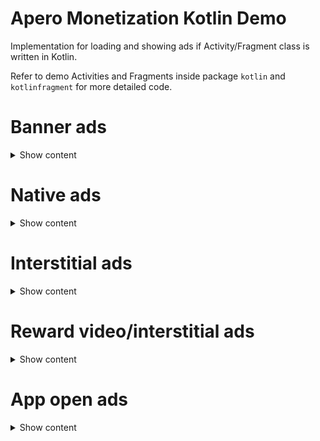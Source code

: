 Apero Monetization Kotlin Demo
==================

Implementation for loading and showing ads if Activity/Fragment class is written in Kotlin.

Refer to demo Activities and Fragments inside package ``kotlin`` and ``kotlinfragment`` for more detailed code.

# Banner ads
<details>
   <summary>Show content</summary>

## Load ads
```kotlin
// Inside activity
AdsProvider.bannerAd.loadAds(this)
// Inside fragment
AdsProvider.bannerAd.loadAds(requireActivity())
// Or you can provide app instance to load it anywhere
AdsProvider.bannerAd.loadAds(App.instance)
```
## Show ads
1. Add a FrameLayout to screen layout
    ```xml
    <FrameLayout
        android:id="@+id/bannerFr"
        android:layout_width="match_parent"
        android:layout_height="wrap_content" />
    ```
2. Call show ads function inside activity/fragment
   ```kotlin
   showBannerAd(this, AdsProvider.bannerAd, binding.bannerFr)
   ```
## Reload ads
We reload ads when user goes back from background or when click ads.
In order to reload ads, just put the load function into onResume of Activities/Fragments:
```kotlin
override fun onResume() 
    super.onResume()

   AdsProvider.bannerAd.loadAds(requireActivity())
}
```
</details>

# Native ads
<details>
   <summary>Show content</summary>

## Load ads
```kotlin
...
// Inside activity
AdsProvider.nativeAd.loadAds(this)
// Inside fragment
AdsProvider.nativeAd.loadAds(requireActivity())
// Or you can provide app instance to load it anywhere
AdsProvider.nativeAd.loadAds(App.instance)
```
## Show ads
1. Add a FrameLayout to screen layout
    ```xml
    <FrameLayout
        android:id="@+id/nativeFr"
        android:layout_width="match_parent"
        android:layout_height="wrap_content" />
    ```
2. Call show ads function inside activity/fragment
   ```kotlin
   showNativeAd(this, AdsProvider.nativeAd, binding.nativeFr, R.layout.native_ads)
   ```
   ``R.layout.native_ads`` is native ads layout id in normal case. To show meta ads layout, add additional layout id into the function:
   ```kotlin
   showNativeAd(
       this, AdsProvider.nativeAd, binding.nativeFr, R.layout.native_ads, R.layout.native_ads_meta
   )
   ```
## Reload ads
We reload ads when user goes back from background or when click ads.
In order to reload ads, just put the load function into onResume of Activities/Fragments:
```kotlin
override fun onResume() 
    super.onResume()

   AdsProvider.nativeAd.loadAds(requireActivity())
}
```
</details>

# Interstitial ads
<details>
   <summary>Show content</summary>

## Load ads
```kotlin
...
// Inside activity
AdsProvider.interAd.loadAds(this)
// Inside fragment
AdsProvider.interAd.loadAds(requireActivity())
// Or you can provide app instance to load it anywhere
AdsProvider.interAd.loadAds(App.instance)
```
## Show ads
To show ads, call ``.showAds(context, callback)`` function with appropriate callback
```kotlin
AdsProvider.interAd.showAds(
   activity = this,
   onNextAction = { adShown ->
      // This is called right after calling show ads regardless even if inter ad is shown or not
      // You should move to next screen here
      // You can check if ad shown with the boolean value in this callback
   },
   onAdClosed = {
      // This is called when user close the ad
      // Normally we don't do anything here because we already move screen in onNextAction
      // This callback can be deleted if you don't use it
   },
   onAdShowed = { adId ->
      // This is called when interstitial starts to show
      // This callback can be deleted if you don't use it
   },
   onAdFailedToShow = {
      // This is called when interstitial failed to show
      // This callback can be deleted if you don't use it
   },
   onAdImpression = { adId ->
      // This is called when ad is counted as impression
      // This can be deleted if you don't use it
   },
   onAdClicked = { adId ->
      // This is called when ad is clicked
      // This can be deleted if you don't use it
   }
)
```
We can also check the ads status before showing if needed:
```kotlin
if (!AdsProvider.interAd.isAdReady()) {
   Toast.makeText(this, "Ads is not ready", Toast.LENGTH_SHORT).show()
} else {
    AdsProvider.interAd.showAds(context, ...)
}
```
#### Important: If you use Activity and have to finish previous Activity, put the finish() inside onAdClosed instead of onNextAction.
</details>

# Reward video/interstitial ads
<details>
   <summary>Show content</summary>

## Load ads
```kotlin
// Inside activity
AdsProvider.rewardAd.loadAds(this)
// Inside fragment
AdsProvider.rewardAd.loadAds(requireActivity())
// Or you can provide app instance to load it anywhere
AdsProvider.rewardAd.loadAds(App.instance)
```
## Show ads
To show ads, call ``.showAds(context, callback)`` function with appropriate callback
```kotlin
AdsProvider.rewardAd.showAds(
   activity = this,
   onNextAction = {
      // This is called right after calling show ads regardless even if reward ad is shown or not
      // Normally we don't do anything here
   },
   onUserEarnedReward = {
      // This is called when user finished watch the ad
      // You should move to next screen here
   },
   onAdShowed = { adId ->
      // This is called when reward starts to show
      // This override can be deleted if you don't use it
   },
   onAdFailedToShow = {
      // This is called when reward failed to show
      // This override can be deleted if you don't use it
   },
   onAdImpression = { adId ->
      // This is called when ad is counted as impression
      // This can be deleted if you don't use it
   },
   onAdClicked = { adId ->
      // This is called when ad is clicked
      // This can be deleted if you don't use it
   }
)
```
We can also check the ads status before showing if needed:
```kotlin
if (!AdsProvider.rewardAd.isAdReady()) {
   Toast.makeText(this, "Ads is not ready", Toast.LENGTH_SHORT).show()
} else {
   AdsProvider.rewardAd.showAds(context, callback)
}
```
</details>

# App open ads
<details>
   <summary>Show content</summary>

## Load ads
```kotlin
// Inside activity
AdsProvider.appOpenAd.loadAds(this)
// Inside fragment
AdsProvider.appOpenAd.loadAds(requireActivity())
// Or you can provide app instance to load it anywhere
AdsProvider.appOpenAd.loadAds(App.instance)
```
## Show ads
To show ads, call ``.showAds(context, callback)`` function with appropriate callback
```kotlin
AdsProvider.appOpenAd.showAds(
   activity = this,
   onNextAction = { adShown ->
      // This is called right after calling show ads regardless even if inter ad is shown or not
      // You should move to next screen here
      // You can check if ad shown with the boolean value in this callback
   },
   onAdClosed = {
      // This is called when user close the ad
      // Normally we don't do anything here because we already move screen in onNextAction
      // This callback can be deleted if you don't use it
   },
   onAdShowed = { adId ->
      // This is called when interstitial starts to show
      // This callback can be deleted if you don't use it
   },
   onAdFailedToShow = {
      // This is called when interstitial failed to show
      // This callback can be deleted if you don't use it
   },
   onAdImpression = { adId ->
      // This is called when ad is counted as impression
      // This can be deleted if you don't use it
   },
   onAdClicked = { adId ->
      // This is called when ad is clicked
      // This can be deleted if you don't use it
   }
)
```
</details>
